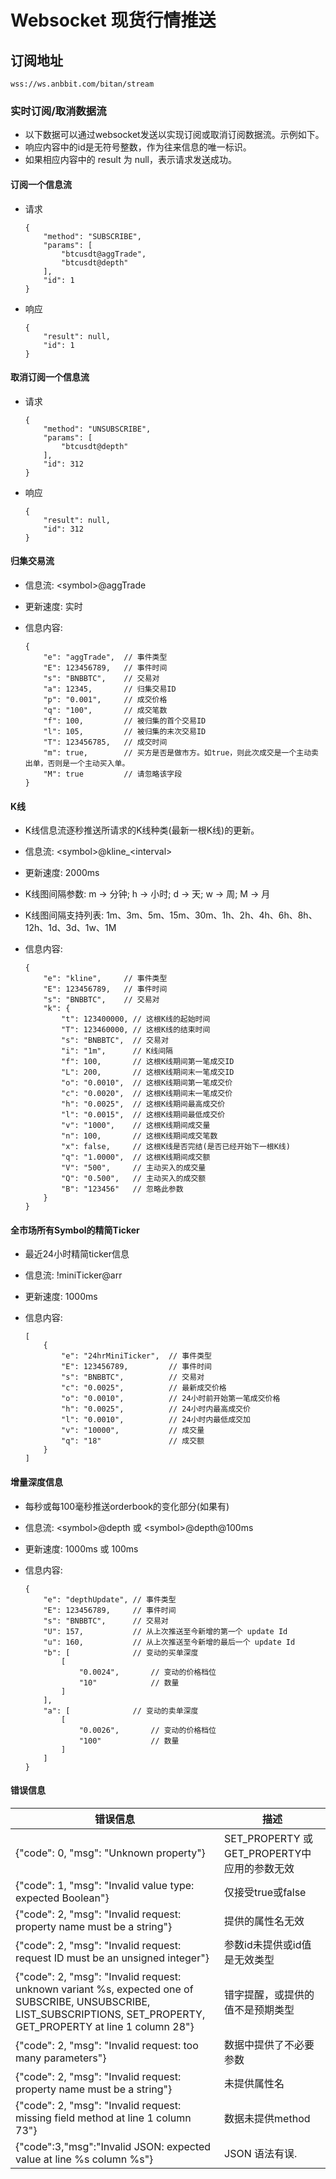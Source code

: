 # Websocket 现货行情推送

## 订阅地址

    wss://ws.anbbit.com/bitan/stream

### 实时订阅/取消数据流

* 以下数据可以通过websocket发送以实现订阅或取消订阅数据流。示例如下。
* 响应内容中的id是无符号整数，作为往来信息的唯一标识。
* 如果相应内容中的 result 为 null，表示请求发送成功。

#### 订阅一个信息流

* 请求

    ```
    {
        "method": "SUBSCRIBE",
        "params": [
            "btcusdt@aggTrade",
            "btcusdt@depth"
        ],
        "id": 1
    }
    ```

* 响应

    ```
    {
        "result": null,
        "id": 1
    }
    ```

#### 取消订阅一个信息流

* 请求

    ```
    {
        "method": "UNSUBSCRIBE",
        "params": [
            "btcusdt@depth"
        ],
        "id": 312
    }
    ```

* 响应

    ```
    {
        "result": null,
        "id": 312
    }
    ```

#### 归集交易流

* 信息流: \<symbol\>@aggTrade
* 更新速度: 实时
* 信息内容: 

    ```
    {
        "e": "aggTrade",  // 事件类型
        "E": 123456789,   // 事件时间
        "s": "BNBBTC",    // 交易对
        "a": 12345,       // 归集交易ID
        "p": "0.001",     // 成交价格
        "q": "100",       // 成交笔数
        "f": 100,         // 被归集的首个交易ID
        "l": 105,         // 被归集的末次交易ID
        "T": 123456785,   // 成交时间
        "m": true,        // 买方是否是做市方。如true，则此次成交是一个主动卖出单，否则是一个主动买入单。
        "M": true         // 请忽略该字段
    }
    ```

#### K线

* K线信息流逐秒推送所请求的K线种类(最新一根K线)的更新。
* 信息流: \<symbol\>@kline_\<interval\>
* 更新速度: 2000ms
* K线图间隔参数:
    m -> 分钟; h -> 小时; d -> 天; w -> 周; M -> 月
* K线图间隔支持列表:
    1m、3m、5m、15m、30m、1h、2h、4h、6h、8h、12h、1d、3d、1w、1M
* 信息内容: 
    
    ```
    {
        "e": "kline",     // 事件类型
        "E": 123456789,   // 事件时间
        "s": "BNBBTC",    // 交易对
        "k": {
            "t": 123400000, // 这根K线的起始时间
            "T": 123460000, // 这根K线的结束时间
            "s": "BNBBTC",  // 交易对
            "i": "1m",      // K线间隔
            "f": 100,       // 这根K线期间第一笔成交ID
            "L": 200,       // 这根K线期间末一笔成交ID
            "o": "0.0010",  // 这根K线期间第一笔成交价
            "c": "0.0020",  // 这根K线期间末一笔成交价
            "h": "0.0025",  // 这根K线期间最高成交价
            "l": "0.0015",  // 这根K线期间最低成交价
            "v": "1000",    // 这根K线期间成交量
            "n": 100,       // 这根K线期间成交笔数
            "x": false,     // 这根K线是否完结(是否已经开始下一根K线)
            "q": "1.0000",  // 这根K线期间成交额
            "V": "500",     // 主动买入的成交量
            "Q": "0.500",   // 主动买入的成交额
            "B": "123456"   // 忽略此参数
        }
    }
    ```

#### 全市场所有Symbol的精简Ticker

* 最近24小时精简ticker信息
* 信息流: !miniTicker@arr
* 更新速度: 1000ms
* 信息内容: 
    
    ```
    [
        {
            "e": "24hrMiniTicker",  // 事件类型
            "E": 123456789,         // 事件时间
            "s": "BNBBTC",          // 交易对
            "c": "0.0025",          // 最新成交价格
            "o": "0.0010",          // 24小时前开始第一笔成交价格
            "h": "0.0025",          // 24小时内最高成交价
            "l": "0.0010",          // 24小时内最低成交加
            "v": "10000",           // 成交量
            "q": "18"               // 成交额
        }
    ]
    ```

#### 增量深度信息

* 每秒或每100毫秒推送orderbook的变化部分(如果有)
* 信息流: \<symbol\>@depth 或 \<symbol\>@depth@100ms
* 更新速度: 1000ms 或 100ms
* 信息内容: 
    
    ```
    {
        "e": "depthUpdate", // 事件类型
        "E": 123456789,     // 事件时间
        "s": "BNBBTC",      // 交易对
        "U": 157,           // 从上次推送至今新增的第一个 update Id
        "u": 160,           // 从上次推送至今新增的最后一个 update Id
        "b": [              // 变动的买单深度
            [
                "0.0024",       // 变动的价格档位
                "10"            // 数量
            ]
        ],
        "a": [              // 变动的卖单深度
            [
                "0.0026",       // 变动的价格档位
                "100"           // 数量
            ]
        ]
    }
    ```

#### 错误信息

| 错误信息 | 描述 
| --- | --- |
| {"code": 0, "msg": "Unknown property"} | SET_PROPERTY 或 GET_PROPERTY中应用的参数无效 |
| {"code": 1, "msg": "Invalid value type: expected Boolean"} | 仅接受true或false |
| {"code": 2, "msg": "Invalid request: property name must be a string"} | 	提供的属性名无效 |
| {"code": 2, "msg": "Invalid request: request ID must be an unsigned integer"} | 参数id未提供或id值是无效类型 |
| {"code": 2, "msg": "Invalid request: unknown variant %s, expected one of SUBSCRIBE, UNSUBSCRIBE, LIST_SUBSCRIPTIONS, SET_PROPERTY, GET_PROPERTY at line 1 column 28"} | 错字提醒，或提供的值不是预期类型 |
| {"code": 2, "msg": "Invalid request: too many parameters"} | 数据中提供了不必要参数 |
| {"code": 2, "msg": "Invalid request: property name must be a string"} | 未提供属性名 |
| {"code": 2, "msg": "Invalid request: missing field method at line 1 column 73"}	 | 数据未提供method |
| {"code":3,"msg":"Invalid JSON: expected value at line %s column %s"} | JSON 语法有误. |
